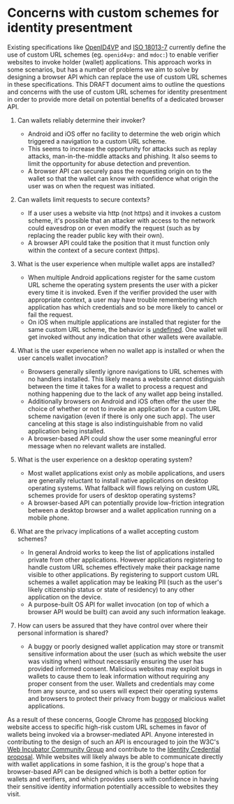 # Concerns with custom schemes for identity presentment

Existing specifications like [OpenID4VP](https://openid.net/specs/openid-4-verifiable-presentations-1_0.html#name-wallet-invocation) and [ISO 18013-7](https://www.iso.org/standard/82772.html) currently define the use of custom URL schemes (eg. `openid4vp:` and `mdoc:`) to enable verifier websites to invoke holder (wallet) applications. This approach works in some scenarios, but has a number of problems we aim to solve by designing a browser API which can replace the use of custom URL schemes in these specifications. This DRAFT document aims to outline the questions and concerns with the use of custom URL schemes for identity presentment in order to provide more detail on potential benefits of a dedicated browser API.

1. Can wallets reliably determine their invoker?

   - Android and iOS offer no facility to determine the web origin which triggered a navigation to a custom URL scheme. 
   - This seems to increase the opportunity for attacks such as replay attacks, man-in-the-middle attacks and phishing. It also seems to limit the opportunity for abuse detection and prevention.
   - A browser API can securely pass the requesting origin on to the wallet so that the wallet can know with confidence what origin the user was on when the request was initiated.

2. Can wallets limit requests to secure contexts?

   - If a user uses a website via http (not https) and it invokes a custom scheme, it's possible that an attacker with access to the network could eavesdrop on or even modify the request (such as by replacing the reader public key with their own). 
   - A browser API could take the position that it must function only within the context of a secure context (https).

3. What is the user experience when multiple wallet apps are installed?

   - When multiple Android applications register for the same custom URL scheme the operating system presents the user with a picker every time it is invoked. Even if the verifier provided the user with appropriate context, a user may have trouble remembering which application has which credentials and so be more likely to cancel or fail the request.
   - On iOS when multiple applications are installed that register for the same custom URL scheme, the behavior is [undefined](https://stackoverflow.com/questions/13130442/multiple-apps-with-the-same-url-scheme-ios). One wallet will get invoked without any indication that other wallets were available.

4. What is the user experience when no wallet app is installed or when the user cancels wallet invocation?

   - Browsers generally silently ignore navigations to URL schemes with no handlers installed. This likely means a website cannot distinguish between the time it takes for a wallet to process a request and nothing happening due to the lack of any wallet app being installed. 
   - Additionally browsers on Android and iOS often offer the user the choice of whether or not to invoke an application for a custom URL scheme navigation (even if there is only one such app). The user canceling at this stage is also indistinguishable from no valid application being installed.
   - A browser-based API could show the user some meaningful error message when no relevant wallets are installed.

5. What is the user experience on a desktop operating system?

   - Most wallet applications exist only as mobile applications, and users are generally reluctant to install native applications on desktop operating systems. What fallback will flows relying on custom URL schemes provide for users of desktop operating systems?
   - A browser-based API can potentially provide low-friction integration between a desktop browser and a wallet application running on a mobile phone.

6. What are the privacy implications of a wallet accepting custom schemes?

   - In general Android works to keep the list of applications installed private from other applications. However applications registering to handle custom URL schemes effectively make their package name visible to other applications. By registering to support custom URL schemes a wallet application may be leaking PII (such as the user's likely citizenship status or state of residency) to any other application on the device.
   - A purpose-built OS API for wallet invocation (on top of which a browser API would be built) can avoid any such information leakage.

7. How can users be assured that they have control over where their personal information is shared?

   - A buggy or poorly designed wallet application may store or transmit sensitive information about the user (such as which website the user was visiting when) without necessarily ensuring the user has provided informed consent. Malicious websites may exploit bugs in wallets to cause them to leak information without requiring any proper consent from the user. Wallets and credentials may come from any source, and so users will expect their operating systems and browsers to protect their privacy from buggy or malicious wallet applications.

As a result of these concerns, Google Chrome has [proposed](https://groups.google.com/a/chromium.org/g/blink-dev/c/wcCrcMTELS0/m/ZSPxAT0LAgAJ) blocking website access to specific high-risk custom URL schemes in favor of wallets being invoked via a browser-mediated API. Anyone interested in contributing to the design of such an API is encouraged to join the W3C's [Web Incubator Community Group](https://www.w3.org/community/wicg/) and contribute to the [Identity Credential proposal](https://github.com/WICG/identity-credential/). While websites will likely always be able to communicate directly with wallet applications in some fashion, it is the group's hope that a browser-based API can be designed which is both a better option for wallets and verifiers, and which provides users with confidence in having their sensitive identity information potentially accessible to websites they visit.
